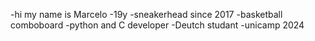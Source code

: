 -hi my name is Marcelo
-19y
-sneakerhead since 2017
-basketball comboboard
-python and C developer
-Deutch studant
-unicamp 2024

